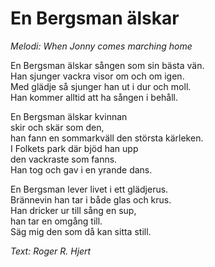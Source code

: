 # En Bergsman älskar

_Melodi: When Jonny comes marching home_

En Bergsman älskar sången som sin bästa vän.  
Han sjunger vackra visor om och om igen.  
Med glädje så sjunger han ut i dur och moll.  
Han kommer alltid att ha sången i behåll.

En Bergsman älskar kvinnan  
skir och skär som den,  
han fann en sommarkväll den största kärleken.  
I Folkets park där bjöd han upp  
den vackraste som fanns.  
Han tog och gav i en yrande dans.

En Bergsman lever livet i ett glädjerus.  
Brännevin han tar i både glas och krus.  
Han dricker ur till sång en sup,  
han tar en omgång till.  
Säg mig den som då kan sitta still.

_Text: Roger R. Hjert_
